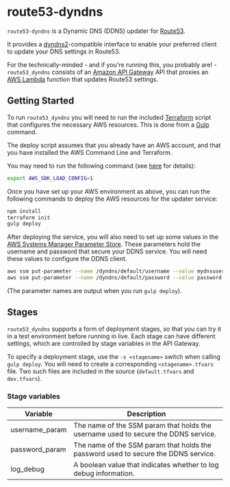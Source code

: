 # route53-dyndns

`route53-dyndns` is a Dynamic DNS (DDNS) updater for [Route53](https://aws.amazon.com/route53/).

It provides a [dyndns2](http://www.gosoftware.com.au/support/dyndns2_protocol.pdf)-compatible interface to enable your preferred client to update your DNS settings in Route53.

For the technically-minded - and if you're running this, you probably are! - `route53_dyndns` consists of an [Amazon API Gateway](https://aws.amazon.com/api-gateway/) API that proxies an [AWS Lambda](https://aws.amazon.com/lambda/) function that updates Route53 settings.

## Getting Started

To run `route53_dyndns` you will need to run the included [Terraform](https://www.terraform.io/) script that configures the necessary AWS resources. This is done from a [Gulp](https://gulpjs.com/) command.

The deploy script assumes that you already have an AWS account, and that you have installed the AWS Command Line and Terraform.

You may need to run the following command (see [here](https://stackoverflow.com/a/46250457/260213) for details):

```bash
export AWS_SDK_LOAD_CONFIG=1
```

Once you have set up your AWS environment as above, you can run the following commands to deploy the AWS resources for the updater service:

```bash
npm install
terraform init
gulp deploy
```

After deploying the service, you will also need to set up some values in the [AWS Systems Manager Parameter Store](https://docs.aws.amazon.com/systems-manager/latest/userguide/systems-manager-paramstore.html). These parameters hold the username and password that secure your DDNS service. You will need these values to configure the DDNS client.

```bash
aws ssm put-parameter --name /dyndns/default/username --value mydnsuser --type SecureString
aws ssm put-parameter --name /dyndns/default/password --value password --type SecureString
```

(The parameter names are output when you run `gulp deploy`).

## Stages

`route53_dyndns` supports a form of deployment stages, so that you can try it in a test environment before running in live. Each stage can have different settings, which are controlled by stage variables in the API Gateway.

To specify a deployment stage, use the `-s <stagename>` switch when calling `gulp deploy`. You will need to create a corresponding `<stagename>.tfvars` file. Two such files are included in the source (`default.tfvars` and `dev.tfvars`).

### Stage variables

| Variable | Description |
|----------|-------------|
| username_param | The name of the SSM param that holds the username used to secure the DDNS service.|
| password_param | The name of the SSM param that holds the password used to secure the DDNS service.|
| log_debug | A boolean value that indicates whether to log debug information. |
